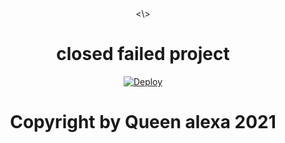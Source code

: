 <div align="center">
  <\>
  <h1>closed failed project</h1>




[![Deploy](https://www.herokucdn.com/deploy/button.svg)](https://heroku.com/deploy?template=https://github.com/Tenuu122456/Hashzi-1)
     </div>

<div align="center">

<h1>Copyright by Queen alexa 2021<h1>
